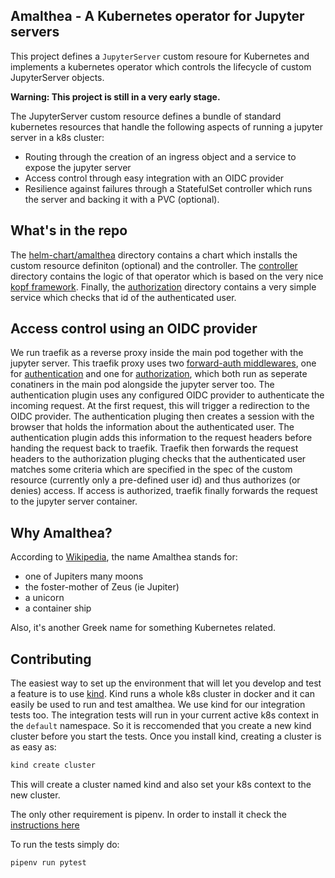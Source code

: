 ## Amalthea - A Kubernetes operator for Jupyter servers

This project defines a `JupyterServer` custom resoure for Kubernetes and implements a kubernetes operator which controls the lifecycle of custom JupyterServer objects.

**Warning: This project is still in a very early stage.**


The JupyterServer custom resource defines a bundle of standard kubernetes resources that handle the following aspects of running a jupyter server in a k8s cluster:
 - Routing through the creation of an ingress object and a service to expose the jupyter server
 - Access control through easy integration with an OIDC provider
 - Resilience against failures through a StatefulSet controller which runs the server and backing it with a PVC (optional).

## What's in the repo

The [helm-chart/amalthea](https://github.com/SwissDataScienceCenter/amalthea/tree/main/helm-chart/amalthea) directory contains a chart which installs the custom resource definiton (optional) and the controller. The [controller](https://github.com/SwissDataScienceCenter/amalthea/tree/main/controller) directory contains the logic of that operator which is based on the very nice [kopf framework](https://github.com/nolar/kopf). Finally, the [authorization](https://github.com/SwissDataScienceCenter/amalthea/tree/main/authorization) directory contains a very simple service which checks that id of the authenticated user.

## Access control using an OIDC provider

We run traefik as a reverse proxy inside the main pod together with the jupyter server. This traefik proxy uses two [forward-auth middlewares](https://doc.traefik.io/traefik/middlewares/forwardauth/), one for [authentication](https://github.com/oauth2-proxy/oauth2-proxy) and one for [authorization](https://github.com/SwissDataScienceCenter/jupyter-server-operator/tree/main/authorization), which both run as seperate conatiners in the main pod alongside the jupyter server too. The authentication plugin uses any configured OIDC provider to authenticate the incoming request. At the first request, this will trigger a redirection to the OIDC provider. The authentication pluging then creates a session with the browser that holds the information about the authenticated user. The authentication plugin adds this information to the request headers before handing the request back to traefik. Traefik then forwards the request headers to the authorization pluging checks that the authenticated user matches some criteria which are specified in the spec of the custom resource (currently only a pre-defined user id) and thus authorizes (or denies) access. If access is authorized, traefik finally forwards the request to the jupyter server container.

## Why Amalthea?

According to [Wikipedia](https://en.wikipedia.org/wiki/Amalthea), the name Amalthea stands for:
- one of Jupiters many moons
- the foster-mother of Zeus (ie Jupiter)
- a unicorn
- a container ship

Also, it's another Greek name for something Kubernetes related.

## Contributing

The easiest way to set up the environment that will let you develop and test a feature is to use [kind](https://kind.sigs.k8s.io/).
Kind runs a whole k8s cluster in docker and it can easily be used to run and test amalthea. We use kind for our integration
tests too. The integration tests will run in your current active k8s context in the `default` namespace. So it is
reccomended that you create a new kind cluster before you start the tests. Once you install kind, creating a cluster is as
easy as:

```bash
kind create cluster
```

This will create a cluster named kind and also set your k8s context to the new cluster.

The only other requirement is pipenv. In order to install it check the [instructions here](https://pipenv.pypa.io/en/latest/#install-pipenv-today)

To run the tests simply do:
```bash
pipenv run pytest
```
